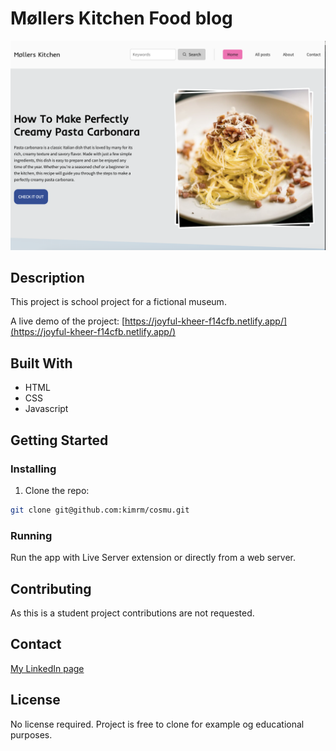 # Møllers Kitchen Food blog

![image](https://github.com/kimrm/foodblog/blob/main/screenshot.png?raw=true)

## Description

This project is school project for a fictional museum.

A live demo of the project: 
[https://joyful-kheer-f14cfb.netlify.app/](https://joyful-kheer-f14cfb.netlify.app/)

## Built With

- HTML
- CSS
- Javascript

## Getting Started

### Installing

1. Clone the repo:

```bash
git clone git@github.com:kimrm/cosmu.git
```

### Running

Run the app with Live Server extension or directly from a web server.

## Contributing

As this is a student project contributions are not requested.

## Contact

[My LinkedIn page](https://www.linkedin.com/in/kim-rune-moller/)

## License

No license required. Project is free to clone for example og educational purposes.
